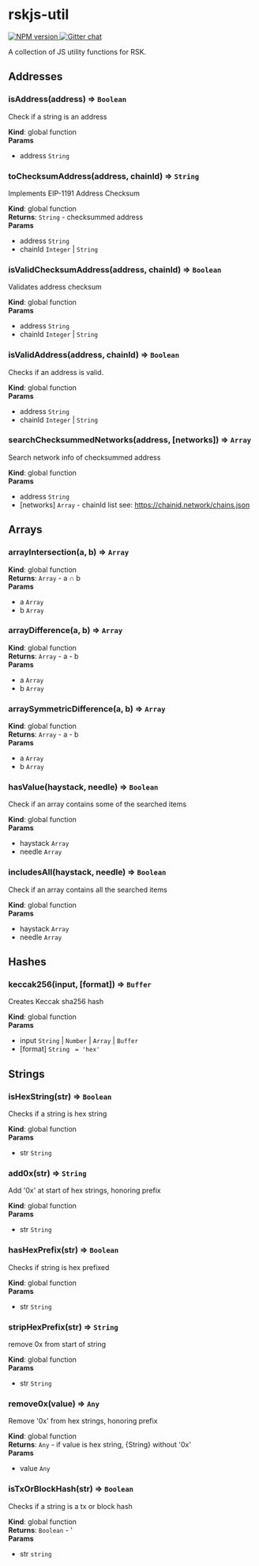 # rskjs-util

<!-- NPM Version -->
<a href="https://www.npmjs.org/package/@rsksmart/rskjs-util">
	<img src="http://img.shields.io/npm/v/@rsksmart/rskjs-util.svg"
alt="NPM version" />
</a>

<!-- Gitter chat -->
<a href="https://gitter.im/rsksmart/rskj">
	<img src="https://badges.gitter.im/Join%20Chat.svg" alt="Gitter chat" />
</a>

A collection of JS utility functions for RSK.

## Addresses
<a name="isAddress"></a>

### isAddress(address) ⇒ <code>Boolean</code>
Check if a string is an address

**Kind**: global function  
**Params**

- address <code>String</code>

<a name="toChecksumAddress"></a>

### toChecksumAddress(address, chainId) ⇒ <code>String</code>
Implements EIP-1191 Address Checksum

**Kind**: global function  
**Returns**: <code>String</code> - checksummed address  
**Params**

- address <code>String</code>
- chainId <code>Integer</code> | <code>String</code>

<a name="isValidChecksumAddress"></a>

### isValidChecksumAddress(address, chainId) ⇒ <code>Boolean</code>
Validates address checksum

**Kind**: global function  
**Params**

- address <code>String</code>
- chainId <code>Integer</code> | <code>String</code>

<a name="isValidAddress"></a>

### isValidAddress(address, chainId) ⇒ <code>Boolean</code>
Checks if an address is valid.

**Kind**: global function  
**Params**

- address <code>String</code>
- chainId <code>Integer</code> | <code>String</code>

<a name="searchChecksummedNetworks"></a>

### searchChecksummedNetworks(address, [networks]) ⇒ <code>Array</code>
Search network info of checksummed address

**Kind**: global function  
**Params**

- address <code>String</code>
- [networks] <code>Array</code> - chainId list
see: https://chainid.network/chains.json


## Arrays
<a name="arrayIntersection"></a>

### arrayIntersection(a, b) ⇒ <code>Array</code>
**Kind**: global function  
**Returns**: <code>Array</code> - a ∩ b  
**Params**

- a <code>Array</code>
- b <code>Array</code>

<a name="arrayDifference"></a>

### arrayDifference(a, b) ⇒ <code>Array</code>
**Kind**: global function  
**Returns**: <code>Array</code> - a - b  
**Params**

- a <code>Array</code>
- b <code>Array</code>

<a name="arraySymmetricDifference"></a>

### arraySymmetricDifference(a, b) ⇒ <code>Array</code>
**Kind**: global function  
**Returns**: <code>Array</code> - a - b  
**Params**

- a <code>Array</code>
- b <code>Array</code>

<a name="hasValue"></a>

### hasValue(haystack, needle) ⇒ <code>Boolean</code>
Check if an array contains some of the searched items

**Kind**: global function  
**Params**

- haystack <code>Array</code>
- needle <code>Array</code>

<a name="includesAll"></a>

### includesAll(haystack, needle) ⇒ <code>Boolean</code>
Check if an array contains all the searched items

**Kind**: global function  
**Params**

- haystack <code>Array</code>
- needle <code>Array</code>


## Hashes
<a name="keccak256"></a>

### keccak256(input, [format]) ⇒ <code>Buffer</code>
Creates Keccak sha256 hash

**Kind**: global function  
**Params**

- input <code>String</code> | <code>Number</code> | <code>Array</code> | <code>Buffer</code>
- [format] <code>String</code> <code> = &#x27;hex&#x27;</code>


## Strings
<a name="isHexString"></a>

### isHexString(str) ⇒ <code>Boolean</code>
Checks if a string is hex string

**Kind**: global function  
**Params**

- str <code>String</code>

<a name="add0x"></a>

### add0x(str) ⇒ <code>String</code>
Add '0x' at start of hex strings, honoring prefix

**Kind**: global function  
**Params**

- str <code>String</code>

<a name="hasHexPrefix"></a>

### hasHexPrefix(str) ⇒ <code>Boolean</code>
Checks if string is hex prefixed

**Kind**: global function  
**Params**

- str <code>String</code>

<a name="stripHexPrefix"></a>

### stripHexPrefix(str) ⇒ <code>String</code>
remove 0x from start of string

**Kind**: global function  
**Params**

- str <code>String</code>

<a name="remove0x"></a>

### remove0x(value) ⇒ <code>Any</code>
Remove '0x' from hex strings, honoring prefix

**Kind**: global function  
**Returns**: <code>Any</code> - if value is hex string, {String} without '0x'  
**Params**

- value <code>Any</code>

<a name="isTxOrBlockHash"></a>

### isTxOrBlockHash(str) ⇒ <code>Boolean</code>
Checks if a string is a tx or block hash

**Kind**: global function  
**Returns**: <code>Boolean</code> - '  
**Params**

- str <code>string</code>


